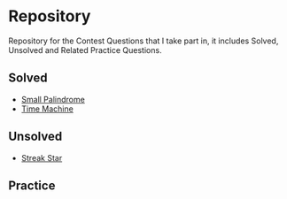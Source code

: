 # Repository
Repository for the Contest Questions that I take part in, it includes Solved, Unsolved and Related Practice Questions.

## Solved
* [Small Palindrome](src/main/kotlin/codechef/solved/SmallPalindrome.kt)
* [Time Machine](src/main/kotlin/codechef/solved/SmallPalindrome.kt)
## Unsolved
* [Streak Star](src/main/kotlin/codechef/unsolved/StreakStar.kt)
## Practice